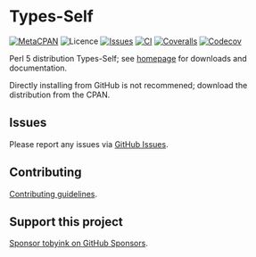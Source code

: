 # Types-Self

[![MetaCPAN](https://img.shields.io/cpan/v/Types-Self.svg)](https://metacpan.org/release/Types-Self)
![Licence](https://img.shields.io/cpan/l/Types-Self)
[![Issues](https://img.shields.io/github/issues/tobyink/p5-types-self)](https://github.com/tobyink/p5-types-self/issues)
[![CI](https://github.com/tobyink/p5-types-self/workflows/CI/badge.svg)](https://github.com/tobyink/p5-types-self/actions)
[![Coveralls](https://coveralls.io/repos/tobyink/p5-types-self/badge.svg?branch=master&amp;service=github)](https://coveralls.io/github/tobyink/p5-types-self)
[![Codecov](https://codecov.io/gh/tobyink/p5-types-self/branch/master/graph/badge.svg)](https://codecov.io/gh/tobyink/p5-types-self)

Perl 5 distribution Types-Self; see [homepage](https://metacpan.org/release/Types-Self)
for downloads and documentation.

Directly installing from GitHub is not recommened; download the distribution
from the CPAN.

## Issues

Please report any issues via [GitHub Issues](https://github.com/tobyink/p5-types-self/issues).

## Contributing

[Contributing guidelines](https://toby.ink/open-source/contributing/).

## Support this project

[Sponsor tobyink on GitHub Sponsors](https://github.com/sponsors/tobyink).
